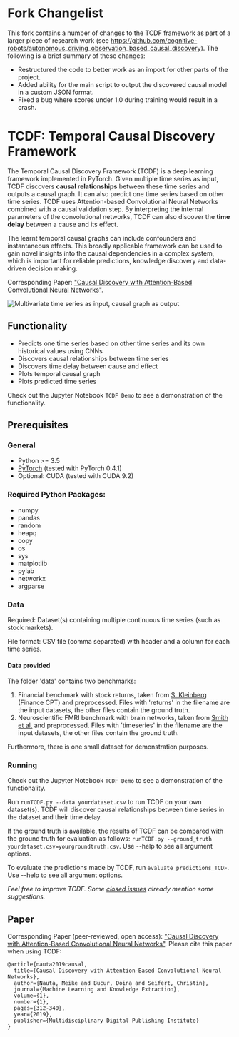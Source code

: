# Fork Changelist
This fork contains a number of changes to the TCDF framework as part of a larger piece of research work (see https://github.com/cognitive-robots/autonomous_driving_observation_based_causal_discovery). The following is a brief summary of these changes:
* Restructured the code to better work as an import for other parts of the project.
* Added ability for the main script to output the discovered causal model in a custom JSON format.
* Fixed a bug where scores under 1.0 during training would result in a crash.

# TCDF: Temporal Causal Discovery Framework

The Temporal Causal Discovery Framework (TCDF) is a deep learning framework implemented in PyTorch. Given multiple time series as input, TCDF discovers **causal relationships** between these time series and outputs a causal graph. It can also predict one time series based on other time series. TCDF uses Attention-based Convolutional Neural Networks combined with a causal validation step. By interpreting the internal parameters of the convolutional networks, TCDF can also discover the **time delay** between a cause and its effect. 

The learnt temporal causal graphs can include confounders and instantaneous effects.  This broadly applicable framework can be used to gain novel insights into the causal dependencies in a complex system, which is important for reliable predictions, knowledge discovery and data-driven decision making. 

Corresponding Paper: ["Causal Discovery with Attention-Based Convolutional Neural Networks"](https://www.mdpi.com/2504-4990/1/1/19).

![Multivariate time series as input, causal graph as output](https://res.mdpi.com/make/make-01-00019/article_deploy/html/images/make-01-00019-g001.png)

## Functionality

* Predicts one time series based on other time series and its own historical values using CNNs
* Discovers causal relationships between time series
* Discovers time delay between cause and effect
* Plots temporal causal graph
* Plots predicted time series

Check out the Jupyter Notebook `TCDF Demo` to see a demonstration of the functionality. 
## Prerequisites

### General
* Python >= 3.5
* [PyTorch](https://pytorch.org/get-started/locally/) (tested with PyTorch 0.4.1)
* Optional: CUDA (tested with CUDA 9.2) 

### Required Python Packages:
* numpy
* pandas
* random
* heapq
* copy
* os
* sys
* matplotlib
* pylab
* networkx
* argparse

### Data
Required: Dataset(s) containing multiple continuous time series (such as stock markets). 

File format: 
CSV file (comma separated) with header and a column for each time series. 

#### Data provided
The folder 'data' contains two benchmarks:
1. Financial benchmark with stock returns, taken from [S. Kleinberg](http://www.skleinberg.org/data.html) (Finance CPT) and preprocessed. Files with 'returns' in the filename are the input datasets, the other files contain the ground truth. 
2. Neuroscientific FMRI benchmark with brain networks, taken from [Smith et al.](http://www.fmrib.ox.ac.uk/datasets/netsim/) and preprocessed. Files with 'timeseries' in the filename are the input datasets, the other files contain the ground truth. 

Furthermore, there is one small dataset for demonstration purposes.

### Running

Check out the Jupyter Notebook `TCDF Demo` to see a demonstration of the functionality. 

Run `runTCDF.py --data yourdataset.csv` to run TCDF on your own dataset(s). TCDF will discover causal relationships between time series in the dataset and their time delay. 

If the ground truth is available, the results of TCDF can be compared with the ground truth for evaluation as follows: `runTCDF.py --ground_truth yourdataset.csv=yourgroundtruth.csv`. Use --help to see all argument options.

To evaluate the predictions made by TCDF, run `evaluate_predictions_TCDF`. Use --help to see all argument options.

_Feel free to improve TCDF. Some [closed issues](https://github.com/M-Nauta/TCDF/issues?q=is%3Aissue+is%3Aclosed) already mention some suggestions._  
 
## Paper

Corresponding Paper (peer-reviewed, open access): ["Causal Discovery with Attention-Based Convolutional Neural Networks"](https://www.mdpi.com/2504-4990/1/1/19). 
Please cite this paper when using TCDF:

```
@article{nauta2019causal,
  title={Causal Discovery with Attention-Based Convolutional Neural Networks},
  author={Nauta, Meike and Bucur, Doina and Seifert, Christin},
  journal={Machine Learning and Knowledge Extraction},
  volume={1},
  number={1},
  pages={312-340},
  year={2019},
  publisher={Multidisciplinary Digital Publishing Institute}
}
```

